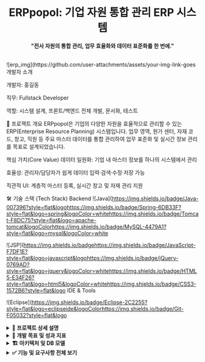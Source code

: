 <div align="center"> <h1>ERPpopol: 기업 자원 통합 관리 ERP 시스템</h1> <p><strong>"전사 자원의 통합 관리, 업무 효율화와 데이터 표준화를 한 번에."</strong></p> </div> <br>
![erp_img](https://github.com/user-attachments/assets/your-img-link-goes 개발자 소개

개발자: 홍길동

직무: Fullstack Developer

역할: 시스템 설계, 프론트/백엔드 전체 개발, 문서화, 테스트


📝 프로젝트 개요
ERPpopol은 기업의 다양한 자원을 효율적으로 관리할 수 있는 ERP(Enterprise Resource Planning) 시스템입니다.
업무 영역, 원가 센터, 자재 코드, 창고, 직원 등 주요 마스터 데이터를 통합 관리하여
업무 표준화 및 실시간 정보 관리를 목표로 설계되었습니다.

핵심 가치(Core Value)
데이터 일원화: 기업 내 마스터 정보를 하나의 시스템에서 관리

효율성: 관리자/담당자가 쉽게 데이터 입력·검색·수정·저장 가능

직관적 UI: 계층적 마스터 등록, 실시간 창고 및 자재 관리 지원

🛠️ 기술 스택 (Tech Stack)
Backend
![Java](https://img.shields.io/badge/Java-007396?style=flat&logohttps://img.shields.io/badge/Spring-6DB33F?style=flat&logo=spring&logoColor=whitehttps://img.shields.io/badge/Tomcat-F8DC75?style=flat&logo=apache-tomcat&logoColorhttps://img.shields.io/badge/MySQL-4479A1?style=flat&logo=mysql&logoColor=white

![JSP](https://img.shields.io/badgehttps://img.shields.io/badge/JavaScript-F7DF1E?style=flat&logo=javascript&logohttps://img.shields.io/badge/jQuery-0769AD?style=flat&logo=jquery&logoColor=whitehttps://img.shields.io/badge/HTML5-E34F26?style=flat&logo=html5&logoColor=whitehttps://img.shields.io/badge/CSS3-1572B6?style=flat&logo IDE & Tools

![Eclipse](https://img.shields.io/badge/Eclipse-2C2255?style=flat&logo=eclipseide&logoColorhttps://img.shields.io/badge/Git-F05032?style=flat&logo

<details> <summary><strong>📖 프로젝트 상세 설명</strong></summary> <br>
🔹ERP은() 기업 내 다양한 자원을 통합 관리함으로써, 매월 반복되는 업무와 정보 관리 절차를 획기적으로 개선합니다.
자재 코드/창고/직원/거래처 등 핵심 마스터 데이터에 대해 직관적인 UI와 계층적 구조 관리가 가능합니다.
모든 데이터는 MySQL 기반으로 표준화되어, 정보 검색과 보고 업무가 간편합니다.

주요 관리 데이터
업무 영역, 원가 센터, 세금 구역, 사업장: 레벨별 구조화로 조직 단위 관리

자재 코드/자재 정보: 유형, 그룹, 생성·수정·검색 기능

창고/저장 위치: Plant, Storage Location 별 상세 정보 관리

직원, 거래처: 기본 정보/세부 필드 입력 및 목록 관리

재고, 입출고 내역: 실시간 업데이트, 작업 이력 확인 가능

</details> <details> <summary><strong>🎯 개발 목표 및 성과 지표</strong></summary> <br>
비즈니스 목표
반복적인 마스터 정보 관리 업무 자동화 및 단일화

자원 정보의 실시간 조회·수정으로 업무 효율 50% 이상 개선

관리자 및 담당자가 쉽게 사용할 수 있는 UI/UX 제공

기술적 목표
모든 등록/검색/수정 업무 5초 내 처리 구현

PC/웹 환경 전역에서 데이터 일관성 유지

데이터 구조가 확장 가능한 설계 적용

</details> <details> <summary><strong>🏗️ 아키텍처 및 DB 모델</strong></summary> <br>
기본 아키텍처
Spring 기반 MVC 패턴

Tomcat 서버·JSP View 구성

MySQL 데이터베이스 : 마스터 테이블 구조(업무 영역, 자재, 창고 등)

주요 테이블 구조 예시
business_area_group: 업무 그룹 계층 관리

material_code: 자재 코드 정보 및 상세 내역 관리

plant_storage: 창고/저장 위치 데이터 관리

</details> <details> <summary><strong>✅ 기능 및 요구사항 전체 보기</strong></summary> <br>
기능 요구사항
등록/검색/수정/저장 기능 (모든 마스터별)

계층형 데이터 관리 (업무 영역 및 원가 센터 그룹화)

동적 필드 입력 (자재/직원/거래처 유형별)

실시간 작업 이력 및 데이터 업데이트

직관적인 UI와 표준화된 입력 폼

비기능 요구사항
보안성 강화: SQL Injection 등 기본 보안 로직 적용

사용성 강화: 관리자용 직관적 화면, 동적 검색 지원

성능 목표: 평균 페이지/리스트 로딩 3초 이하

</details>
